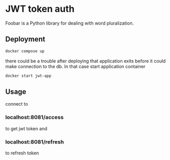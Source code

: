 # JWT token auth

Foobar is a Python library for dealing with word pluralization.

## Deployment


```bash
docker compose up
```
there could be a trouble after deploying that application exits before it could make connection to the db. In that case start application container 
```bash
docker start jwt-app
```


## Usage

connect to 
### localhost:8081/access 
to get jwt token and 
### localhost:8081/refresh 
to refresh token
```
